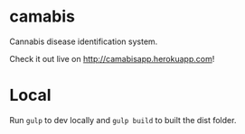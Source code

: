 # camabis
Cannabis disease identification system.

Check it out live on http://camabisapp.herokuapp.com!

# Local
Run `gulp` to dev locally and `gulp build` to built the dist folder.

